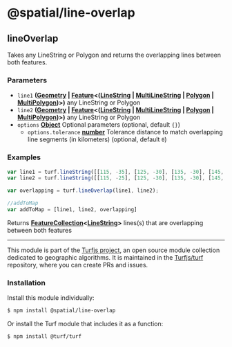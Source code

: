 # @spatial/line-overlap

<!-- Generated by documentation.js. Update this documentation by updating the source code. -->

## lineOverlap

Takes any LineString or Polygon and returns the overlapping lines between both features.

### Parameters

-   `line1` **([Geometry][1] \| [Feature][2]&lt;([LineString][3] \| [MultiLineString][4] \| [Polygon][5] \| [MultiPolygon][6])>)** any LineString or Polygon
-   `line2` **([Geometry][1] \| [Feature][2]&lt;([LineString][3] \| [MultiLineString][4] \| [Polygon][5] \| [MultiPolygon][6])>)** any LineString or Polygon
-   `options` **[Object][7]** Optional parameters (optional, default `{}`)
    -   `options.tolerance` **[number][8]** Tolerance distance to match overlapping line segments (in kilometers) (optional, default `0`)

### Examples

```javascript
var line1 = turf.lineString([[115, -35], [125, -30], [135, -30], [145, -35]]);
var line2 = turf.lineString([[115, -25], [125, -30], [135, -30], [145, -25]]);

var overlapping = turf.lineOverlap(line1, line2);

//addToMap
var addToMap = [line1, line2, overlapping]
```

Returns **[FeatureCollection][9]&lt;[LineString][3]>** lines(s) that are overlapping between both features

[1]: https://tools.ietf.org/html/rfc7946#section-3.1

[2]: https://tools.ietf.org/html/rfc7946#section-3.2

[3]: https://tools.ietf.org/html/rfc7946#section-3.1.4

[4]: https://tools.ietf.org/html/rfc7946#section-3.1.5

[5]: https://tools.ietf.org/html/rfc7946#section-3.1.6

[6]: https://tools.ietf.org/html/rfc7946#section-3.1.7

[7]: https://developer.mozilla.org/docs/Web/JavaScript/Reference/Global_Objects/Object

[8]: https://developer.mozilla.org/docs/Web/JavaScript/Reference/Global_Objects/Number

[9]: https://tools.ietf.org/html/rfc7946#section-3.3

<!-- This file is automatically generated. Please don't edit it directly:
if you find an error, edit the source file (likely index.js), and re-run
./scripts/generate-readmes in the turf project. -->

---

This module is part of the [Turfjs project](http://turfjs.org/), an open source
module collection dedicated to geographic algorithms. It is maintained in the
[Turfjs/turf](https://github.com/Turfjs/turf) repository, where you can create
PRs and issues.

### Installation

Install this module individually:

```sh
$ npm install @spatial/line-overlap
```

Or install the Turf module that includes it as a function:

```sh
$ npm install @turf/turf
```
